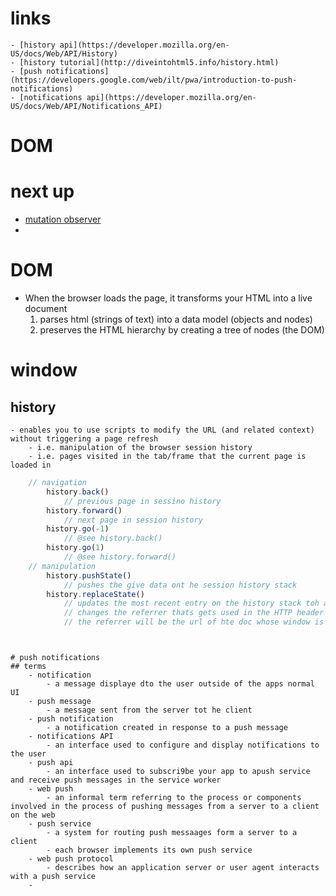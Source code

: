 # links 
	- [history api](https://developer.mozilla.org/en-US/docs/Web/API/History)
	- [history tutorial](http://diveintohtml5.info/history.html)
	- [push notifications](https://developers.google.com/web/ilt/pwa/introduction-to-push-notifications)
	- [notifications api](https://developer.mozilla.org/en-US/docs/Web/API/Notifications_API)


# DOM
# next up
  - [mutation observer](https://developer.mozilla.org/en-US/docs/Web/API/MutationObserver)
  -

# DOM
  - When the browser loads the page, it transforms your HTML into a live document
    1. parses html (strings of text) into a data model (objects and nodes)
    2. preserves the HTML hierarchy by creating a tree of nodes (the DOM)

# window
## history 
	- enables you to use scripts to modify the URL (and related context) without triggering a page refresh
		- i.e. manipulation of the browser session history
		- i.e. pages visited in the tab/frame that the current page is loaded in

```js
	// navigation
		history.back()
			// previous page in sessino history 
		history.forward()
			// next page in session history
		history.go(-1)
			// @see history.back()
		history.go(1)
			// @see history.forward()
	// manipulation 
		history.pushState()
			// pushes the give data ont he session history stack
		history.replaceState()
			// updates the most recent entry on the history stack toh ave the specified data, title and url
			// changes the referrer thats gets used in the HTTP header for ajax requests
			// the referrer will be the url of hte doc whose window is `this` at the time when the ajax object is created


```
	
```


# push notifications 
## terms
	- notification 
		- a message displaye dto the user outside of the apps normal UI 
	- push message
		- a message sent from the server tot he client 
	- push notification 
		- a notification created in response to a push message 
	- notifications API 
		- an interface used to configure and display notifications to the user 
	- push api 
		- an interface used to subscri9be your app to apush service and receive push messages in the service worker 
	- web push 
		- an informal term referring to the process or components involved in the process of pushing messages from a server to a client on the web
	- push service 
		- a system for routing push messaages form a server to a client 
		- each browser implements its own push service 
	- web push protocol 
		- describes how an application server or user agent interacts with a push service 
	- 